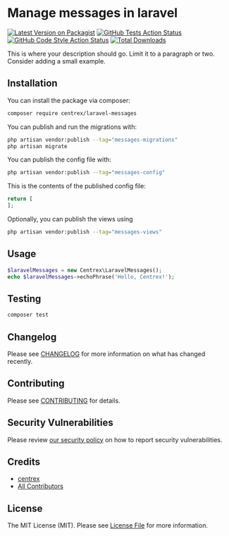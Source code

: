 # Manage messages in laravel

[![Latest Version on Packagist](https://img.shields.io/packagist/v/centrex/laravel-messages.svg?style=flat-square)](https://packagist.org/packages/centrex/laravel-messages)
[![GitHub Tests Action Status](https://img.shields.io/github/actions/workflow/status/centrex/laravel-messages/run-tests.yml?branch=main&label=tests&style=flat-square)](https://github.com/centrex/laravel-messages/actions?query=workflow%3Arun-tests+branch%3Amain)
[![GitHub Code Style Action Status](https://img.shields.io/github/actions/workflow/status/centrex/laravel-messages/fix-php-code-style-issues.yml?branch=main&label=code%20style&style=flat-square)](https://github.com/centrex/laravel-messages/actions?query=workflow%3A"Fix+PHP+code+style+issues"+branch%3Amain)
[![Total Downloads](https://img.shields.io/packagist/dt/centrex/laravel-messages?style=flat-square)](https://packagist.org/packages/centrex/laravel-messages)

This is where your description should go. Limit it to a paragraph or two. Consider adding a small example.

## Installation

You can install the package via composer:

```bash
composer require centrex/laravel-messages
```

You can publish and run the migrations with:

```bash
php artisan vendor:publish --tag="messages-migrations"
php artisan migrate
```

You can publish the config file with:

```bash
php artisan vendor:publish --tag="messages-config"
```

This is the contents of the published config file:

```php
return [
];
```

Optionally, you can publish the views using

```bash
php artisan vendor:publish --tag="messages-views"
```

## Usage

```php
$laravelMessages = new Centrex\LaravelMessages();
echo $laravelMessages->echoPhrase('Hello, Centrex!');
```

## Testing

```bash
composer test
```

## Changelog

Please see [CHANGELOG](CHANGELOG.md) for more information on what has changed recently.

## Contributing

Please see [CONTRIBUTING](CONTRIBUTING.md) for details.

## Security Vulnerabilities

Please review [our security policy](../../security/policy) on how to report security vulnerabilities.

## Credits

- [centrex](https://github.com/centrex)
- [All Contributors](../../contributors)

## License

The MIT License (MIT). Please see [License File](LICENSE.md) for more information.
